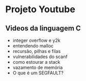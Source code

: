 # Projeto Youtube

## Videos da linguagem C

* integer overflow e y2k
* entendendo malloc
* recursão, pilhas e filas
* vulnerabilidades do scanf
* como estourar a stack
* vazamento de memória
* O que é um SEGFAULT?

